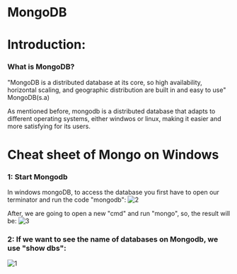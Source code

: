# MongoDB

# Introduction:
### What is MongoDB?

"MongoDB is a distributed database at its core, so high availability, horizontal scaling, and geographic distribution are built in and easy to use" MongoDB(s.a)

As mentioned before, mongodb is a distributed database that adapts to different operating systems, either windwos or linux, making it easier and more satisfying for its users.

# Cheat sheet of Mongo on Windows
### 1: Start Mongodb
In windows mongoDB, to access the database you first have to open our terminator and run the code "mongodb":
![2](https://user-images.githubusercontent.com/48557621/83737555-c8696e00-a618-11ea-9f08-49b712a9c24e.PNG)

After, we are going to open a new "cmd" and run "mongo", so, the result will be:
![3](https://user-images.githubusercontent.com/48557621/83737823-25652400-a619-11ea-8af7-f783c45ece6f.PNG)

### 2: If we want to see the name of databases on Mongodb, we use "show dbs":

![1](https://user-images.githubusercontent.com/48557621/83736373-2ac16f00-a617-11ea-85ef-7d2bbcc78c23.PNG)
